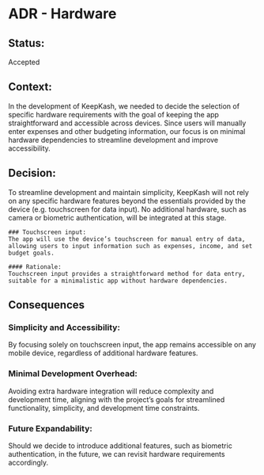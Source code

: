 # ADR - Hardware  

## Status: 
Accepted 

 

## Context: 
In the development of KeepKash, we needed to decide the selection of specific hardware requirements with the goal of keeping the app straightforward and accessible across devices. Since users will manually enter expenses and other budgeting information, our focus is on minimal hardware dependencies to streamline development and improve accessibility.  
 

## Decision: 
To streamline development and maintain simplicity, KeepKash will not rely on any specific hardware features beyond the essentials provided by the device (e.g. touchscreen for data input). No additional hardware, such as camera or biometric authentication, will be integrated at this stage.  

 

    ### Touchscreen input: 
    The app will use the device’s touchscreen for manual entry of data, allowing users to input information such as expenses, income, and set budget goals. 

    #### Rationale: 
	Touchscreen input provides a straightforward method for data entry, suitable for a minimalistic app without hardware dependencies.  

 

 

## Consequences 

 

### Simplicity and Accessibility: 
By focusing solely on touchscreen input, the app 	remains accessible on any mobile device, regardless of additional hardware 			features. 

### Minimal Development Overhead:
Avoiding extra hardware integration will reduce complexity and development time, aligning with the project’s goals for streamlined functionality, simplicity, and development time constraints. 

 

### Future Expandability: 
Should we decide to introduce additional features, such as biometric authentication, in the future, we can revisit hardware requirements accordingly. 
